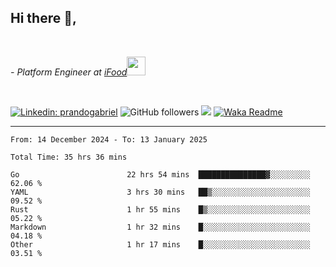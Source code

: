 <h2>Hi there  👋,</h2> </br>

<p><em>- Platform Engineer at <a href="https://www.ifood.com.br/">iFood</a><img src="https://media.giphy.com/media/WUlplcMpOCEmTGBtBW/giphy.gif" width="30"> 
</em></p></br>


[![Linkedin: prandogabriel](https://img.shields.io/badge/-prandogabriel-blue?style=flat-square&logo=Linkedin&logoColor=white&link=https://www.linkedin.com/in/prandogabriel/)](https://www.linkedin.com/in/prandogabriel)
![GitHub followers](https://img.shields.io/github/followers/prandogabriel?label=Follow&style=social)
![](https://visitor-badge.glitch.me/badge?page_id=prandogabriel.prandogabriel)
[![Waka Readme](https://github.com/prandogabriel/prandogabriel/actions/workflows/update-stats.yml.yml/badge.svg)](https://github.com/prandogabriel/prandogabriel/actions/workflows/update-stats.yml.yml)

---

<!--START_SECTION:waka-->

```golang
From: 14 December 2024 - To: 13 January 2025

Total Time: 35 hrs 36 mins

Go                        22 hrs 54 mins  ███████████████▓░░░░░░░░░   62.06 %
YAML                      3 hrs 30 mins   ██▒░░░░░░░░░░░░░░░░░░░░░░   09.52 %
Rust                      1 hr 55 mins    █▒░░░░░░░░░░░░░░░░░░░░░░░   05.22 %
Markdown                  1 hr 32 mins    █░░░░░░░░░░░░░░░░░░░░░░░░   04.18 %
Other                     1 hr 17 mins    █░░░░░░░░░░░░░░░░░░░░░░░░   03.51 %
```

<!--END_SECTION:waka-->
